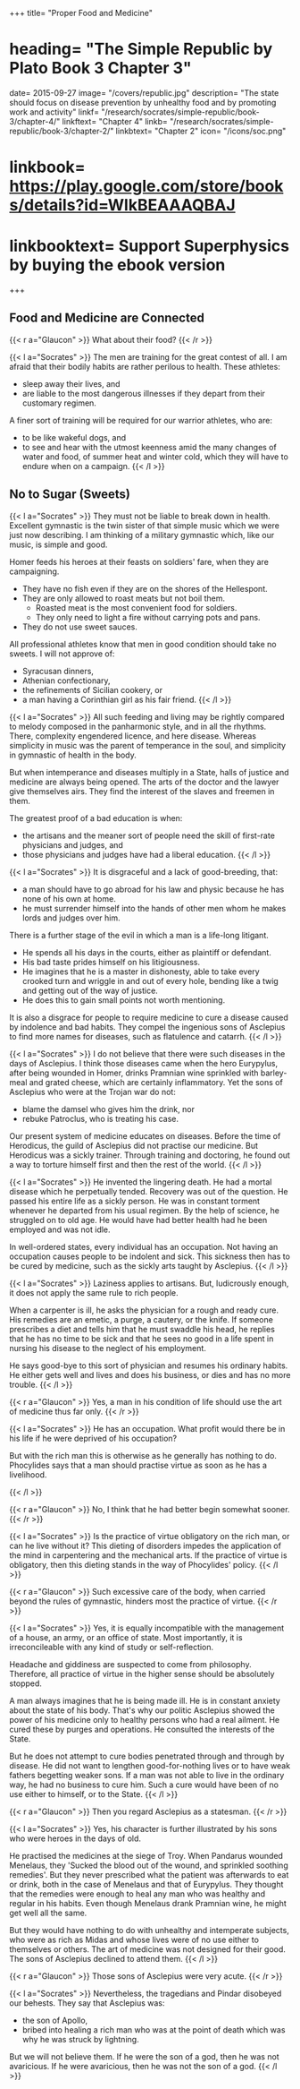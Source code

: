 +++
title= "Proper Food and Medicine"
# heading= "The Simple Republic by Plato Book 3 Chapter 3"
date= 2015-09-27
image= "/covers/republic.jpg"
description= "The state should focus on disease prevention by unhealthy food and by promoting work and activity"
linkf= "/research/socrates/simple-republic/book-3/chapter-4/"
linkftext= "Chapter 4"
linkb= "/research/socrates/simple-republic/book-3/chapter-2/"
linkbtext= "Chapter 2"
icon= "/icons/soc.png"
# linkbook= https://play.google.com/store/books/details?id=WlkBEAAAQBAJ
# linkbooktext= Support Superphysics by buying the ebook version
+++


## Food and Medicine are Connected

{{< r a="Glaucon" >}}
What about their food?
{{< /r >}}


{{< l a="Socrates" >}}
The men are training for the great contest of all. I am afraid that their bodily habits are rather perilous to health. These athletes:
- sleep away their lives, and
- are liable to the most dangerous illnesses if they depart from their customary regimen.


A finer sort of training will be required for our warrior athletes, who are:
- to be like wakeful dogs, and
- to see and hear with the utmost keenness amid the many changes of water and food, of summer heat and winter cold, which they will have to endure when on a campaign.
{{< /l >}}


## No to Sugar (Sweets)

{{< l a="Socrates" >}}
They must not be liable to break down in health. Excellent gymnastic is the twin sister of that simple music which we were just now describing. I am thinking of a military gymnastic which, like our music, is simple and good. 

Homer feeds his heroes at their feasts on soldiers' fare, when they are campaigning.
- They have no fish even if they are on the shores of the Hellespont. 
- They are only allowed to roast meats but not boil them. 
  - Roasted meat is the most convenient food for soldiers. 
  - They only need to light a fire without carrying pots and pans. 
- They do not use sweet sauces. 

All professional athletes know that men in good condition should take no sweets. I will not approve of:
- Syracusan dinners,
- Athenian confectionary,
- the refinements of Sicilian cookery, or
- a man having a Corinthian girl as his fair friend.
{{< /l >}}


{{< l a="Socrates" >}}
All such feeding and living may be rightly compared to melody composed in the panharmonic style, and in all the rhythms. There, complexity engendered licence, and here disease. Whereas simplicity in music was the parent of temperance in the soul, and simplicity in gymnastic of health in the body.

But when intemperance and diseases multiply in a State, halls of justice and medicine are always being opened. The arts of the doctor and the lawyer give themselves airs. They find the interest of the slaves and freemen in them.

The greatest proof of a bad education is when:
- the artisans and the meaner sort of people need the skill of first-rate physicians and judges, and
- those physicians and judges have had a liberal education.
{{< /l >}}

{{< l a="Socrates" >}}
It is disgraceful and a lack of good-breeding, that:
- a man should have to go abroad for his law and physic because he has none of his own at home.
- he must surrender himself into the hands of other men whom he makes lords and judges over him.

There is a further stage of the evil in which a man is a life-long litigant.
- He spends all his days in the courts, either as plaintiff or defendant.
- His bad taste prides himself on his litigiousness.
- He imagines that he is a master in dishonesty, able to take every crooked turn and wriggle in and out of every hole, bending like a twig and getting out of the way of justice. 
- He does this to gain small points not worth mentioning. <!-- He does not know that it is far higher and nobler to order his life without a napping judge. -->

It is also a disgrace for people to require medicine to cure a disease caused by indolence and bad habits. They compel the ingenious sons of Asclepius to find more names for diseases, such as flatulence and catarrh. 
{{< /l >}}


{{< l a="Socrates" >}}
I do not believe that there were such diseases in the days of Asclepius. I think those diseases came when the hero Eurypylus, after being wounded in Homer, drinks Pramnian wine sprinkled with barley-meal and grated cheese, which are certainly inflammatory. Yet the sons of Asclepius who were at the Trojan war do not:
<!-- 
-  , not when a wound has to be cured or during an epidemic.
- fill themselves with waters and winds as if their bodies were a marsh.
 -->
- blame the damsel who gives him the drink, nor
- rebuke Patroclus, who is treating his case.

Our present system of medicine educates on diseases. Before the time of Herodicus, the guild of Asclepius did not practise our medicine. But Herodicus was a sickly trainer. Through training and doctoring, he found out a way to torture himself first and then the rest of the world.
{{< /l >}}



{{< l a="Socrates" >}}
He invented the lingering death. He had a mortal disease which he perpetually tended. Recovery was out of the question. He passed his entire life as a sickly person. He was in constant torment whenever he departed from his usual regimen. By the help of science, he struggled on to old age. <!-- Old age was the reward for his skill. --> He would have had better health had he been employed and was not idle.
<!-- He could do nothing but attend on himself. -->

In well-ordered states, every individual has an occupation. Not having an occupation causes people to be indolent and sick. This sickness then has to be cured by medicine, such as the sickly arts taught by Asclepius.
{{< /l >}}


{{< l a="Socrates" >}}
Laziness applies to artisans. But, ludicrously enough, it does not apply the same rule to rich people.

When a carpenter is ill, he asks the physician for a rough and ready cure. His remedies are an emetic, a purge, a cautery, or the knife. If someone prescribes a diet and tells him that he must swaddle his head, he replies that he has no time to be sick and that he sees no good in a life spent in nursing his disease to the neglect of his employment.

He says good-bye to this sort of physician and resumes his ordinary habits. He either gets well and lives and does his business, or dies and has no more trouble.
{{< /l >}}


{{< r a="Glaucon" >}}
Yes, a man in his condition of life should use the art of medicine thus far only.
{{< /r >}}


{{< l a="Socrates" >}}
He has an occupation. What profit would there be in his life if he were deprived of his occupation?

But with the rich man this is otherwise as he generally has nothing to do. Phocylides says that a man should practise virtue as soon as he has a livelihood.
<!-- We do not say that a rich man has any specially appointed work to do. -->
{{< /l >}}

{{< r a="Glaucon" >}}
No, I think that he had better begin somewhat sooner.
{{< /r >}}


{{< l a="Socrates" >}}
Is the practice of virtue obligatory on the rich man, or can he live without it? This dieting of disorders impedes the application of the mind in carpentering and the mechanical arts.  If the practice of virtue is obligatory, then this dieting stands in the way of Phocylides' policy<!-- feeling -->.
{{< /l >}}

{{< r a="Glaucon" >}}
Such excessive care of the body, when carried beyond the rules of gymnastic, hinders most the practice of virtue.
{{< /r >}}


{{< l a="Socrates" >}}
Yes, it is equally incompatible with the management of a house, an army, or an office of state. Most importantly, it is irreconcileable with any kind of study or self-reflection.

Headache and giddiness are suspected to come from philosophy. Therefore, all practice of virtue in the higher sense should be absolutely stopped.

A man always imagines that he is being made ill. He is in constant anxiety about the state of his body. That's why our politic Asclepius showed the power of his medicine only to healthy persons who had a real ailment. He cured these by purges and operations. He consulted the interests of the State.

But he does not attempt to cure bodies penetrated through and through by disease<!-- by gradual processes of evacuation and infusion -->. He did not want to lengthen good-for-nothing lives or to have weak fathers begetting weaker sons. If a man was not able to live in the ordinary way, he had no business to cure him. Such a cure would have been of no use either to himself, or to the State.
{{< /l >}}


{{< r a="Glaucon" >}}
Then you regard Asclepius as a statesman.
{{< /r >}}


{{< l a="Socrates" >}}
Yes, his character is further illustrated by his sons who were heroes in the days of old.

He practised the medicines at the siege of Troy. When Pandarus wounded Menelaus, they 'Sucked the blood out of the wound, and sprinkled soothing remedies'. But they never prescribed what the patient was afterwards to eat or drink, both in the case of Menelaus and that of Eurypylus. They thought that the remedies were enough to heal any man who was healthy and regular in his habits. Even though Menelaus drank Pramnian wine, he might get well all the same.

But they would have nothing to do with unhealthy and intemperate subjects, who were as rich as Midas and whose lives were of no use either to themselves or others. The art of medicine was not designed for their good. The sons of Asclepius declined to attend them.
{{< /l >}}


{{< r a="Glaucon" >}}
Those sons of Asclepius were very acute.
{{< /r >}}

{{< l a="Socrates" >}}
Nevertheless, the tragedians and Pindar disobeyed our behests. They say that Asclepius was:
- the son of Apollo,
- bribed into healing a rich man who was at the point of death which was why he was struck by lightning.

But we will not believe them. If he were the son of a god, then he was not avaricious. If he were avaricious, then he was not the son of a god.
{{< /l >}}
